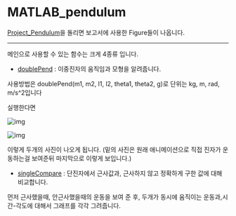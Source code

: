 # MATLAB_pendulum
[Project_Pendulum](Project_Pendulum.m)을 돌리면 보고서에 사용한 Figure들이 나옵니다.

- - -
메인으로 사용할 수 있는 함수는 크게 4종류 입니다.
- [doublePend](doublePend.m) : 이중진자의 움직임과 모형을 알려줍니다.

사용방법은 doublePend(m1, m2, l1, l2, theta1, theta2, g)로 단위는 kg, m, rad, m/s^2입니다


실행한다면

![img](https://s3.us-west-2.amazonaws.com/secure.notion-static.com/2076070a-a8d0-471f-9b78-98275ab8b792/Dp_1.png?X-Amz-Algorithm=AWS4-HMAC-SHA256&X-Amz-Content-Sha256=UNSIGNED-PAYLOAD&X-Amz-Credential=AKIAT73L2G45EIPT3X45%2F20221113%2Fus-west-2%2Fs3%2Faws4_request&X-Amz-Date=20221113T082759Z&X-Amz-Expires=86400&X-Amz-Signature=0e9667e791b15ae21e621601a7bc0b3d08f47e0d84045ea36b5ad43603f9483c&X-Amz-SignedHeaders=host&response-content-disposition=filename%3D"Dp_1.png"&x-id=GetObject)


![img](https://s3.us-west-2.amazonaws.com/secure.notion-static.com/18985d85-522c-4c2f-804e-5d3e63bf929a/Dp_2.png?X-Amz-Algorithm=AWS4-HMAC-SHA256&X-Amz-Content-Sha256=UNSIGNED-PAYLOAD&X-Amz-Credential=AKIAT73L2G45EIPT3X45%2F20221113%2Fus-west-2%2Fs3%2Faws4_request&X-Amz-Date=20221113T083649Z&X-Amz-Expires=86400&X-Amz-Signature=1ca93ff4f0aad990eac024733523eb227982c1dacb176d3b5d5dc12592c7ee19&X-Amz-SignedHeaders=host&response-content-disposition=filename%3D"Dp_2.png"&x-id=GetObject)

이렇게 두개의 사진이 나오게 됩니다. (밑의 사진은 원래 애니메이션으로 직접 진자가 운동하는걸 보여준뒤 마지막으로 이렇게 보입니다.)

- [singleCompare](singleCompare.m) : 단진자에서 근사값과, 근사하지 않고 정확하게 구한 값에 대해 비교합니다.

먼저 근사했을때, 안근사했을때의 운동을 보여 준 후, 두개가 동시에 움직이는 운동과,시간-각도에 대해서 그래프를 각각 그려줍니다.
